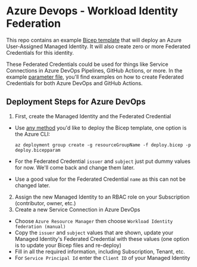 # Azure Devops - Workload Identity Federation
This repo contains an example [Bicep template](deploy.bicep) that will deploy an Azure User-Assigned Managed Identity.  It will also create zero or more Federated Credentials for this identity.

These Federated Credentials could be used for things like Service Connections in Azure DevOps Pipelines, GitHub Actions, or more.  In the example [parameter file](deploy.bicepparam), you'll find examples on how to create Federated Credentials for both Azure DevOps and GitHub Actions.

## Deployment Steps for Azure DevOps
1. First, create the Managed Identity and the Federated Credential
  - Use [any method](https://www.nathannellans.com/post/all-about-bicep-deploying-bicep-files) you'd like to deploy the Bicep template, one option is the Azure CLI:

    ```
    az deployment group create -g resourceGroupName -f deploy.bicep -p deploy.bicepparam
    ```
  - For the Federated Credential `issuer` and `subject` just put dummy values for now.  We'll come back and change them later.
  - Use a good value for the Federated Credential `name` as this can not be changed later.
2. Assign the new Managed Identity to an RBAC role on your Subscription (contributor, owner, etc.)
3. Create a new Service Connection in Azure DevOps
  - Choose `Azure Resource Manager` then choose `Workload Identity federation (manual)`
  - Copy the `issuer` and `subject` values that are shown, update your Managed Identity's Federated Credential with these values (one option is to update your Bicep files and re-deploy)
  - Fill in all the required information, including Subscription, Tenant, etc.
  - For `Service Principal Id` enter the `Client ID` of your Managed Identity
